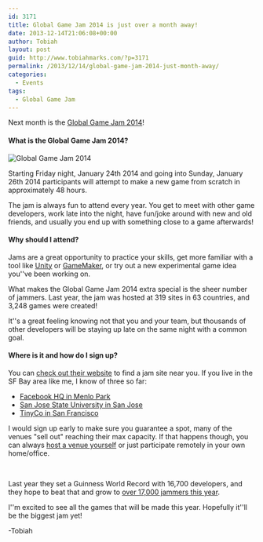 ```yaml
---
id: 3171
title: Global Game Jam 2014 is just over a month away!
date: 2013-12-14T21:06:08+00:00
author: Tobiah
layout: post
guid: http://www.tobiahmarks.com/?p=3171
permalink: /2013/12/14/global-game-jam-2014-just-month-away/
categories:
  - Events
tags:
  - Global Game Jam
---
```

Next month is the <a title="Global Game Jam" href="http://globalgamejam.org/" target="_blank">Global Game Jam 2014</a>!

#### What is the Global Game Jam 2014?

<img class="size-full wp-image-3191 alignright" alt="Global Game Jam 2014" src="/assets/2013/12/GGJ.png?resize=175%2C175" width="175" height="175" srcset="/assets/2013/12/GGJ.png?w=175 175w, /assets/2013/12/GGJ.png?resize=150%2C150 150w" sizes="(max-width: 175px) 100vw, 175px" data-recalc-dims="1" />
  
Starting Friday night, January 24th 2014 and going into Sunday, January 26th 2014 participants will attempt to make a new game from scratch in approximately 48 hours.

The jam is always fun to attend every year. You get to meet with other game developers, work late into the night, have fun/joke around with new and old friends, and usually you end up with something close to a game afterwards!

#### Why should I attend?

Jams are a great opportunity to practice your skills, get more familiar with a tool like <a title="Unity3D" href="http://unity3d.com/" target="_blank">Unity</a> or <a title="GameMaker Studio" href="http://www.yoyogames.com/studio" target="_blank">GameMaker</a>, or try out a new experimental game idea you''ve been working on.

What makes the Global Game Jam 2014 extra special is the sheer number of jammers. Last year, the jam was hosted at 319 sites in 63 countries, and 3,248 games were created!

It''s a great feeling knowing not that you and your team, but thousands of other developers will be staying up late on the same night with a common goal.

#### Where is it and how do I sign up?

You can <a title="Global Game Jam" href="http://globalgamejam.org/" target="_blank">check out their website</a> to find a jam site near you. If you live in the SF Bay area like me, I know of three so far:

  * <a title="Facebook HQ Global Game Jam 2014" href="http://globalgamejam.org/2014/jam-sites/facebook-hq" target="_blank">Facebook HQ in Menlo Park</a>
  * <a title="San Jose State University Global Game Jam 2014" href="http://globalgamejam.org/2014/jam-sites/san-jos%C3%A9-state-university" target="_blank">San Jose State University in San Jose</a>
  * <a title="TinyCo Global Game Jam 2014" href="http://globalgamejam.org/2014/jam-sites/san-francisco" target="_blank">TinyCo in San Francisco</a>

I would sign up early to make sure you guarantee a spot, many of the venues "sell out" reaching their max capacity. If that happens though, you can always <a title="Host a venue for Global Game Jam 2014" href="http://globalgamejam.org/user/start/required_fields" target="_blank">host a venue yourself</a> or just participate remotely in your own home/office.

&nbsp;

Last year they set a Guinness World Record with 16,700 developers, and they hope to beat that and grow to <a title="1700 jammers expected at Global Game Jam 2014" href="http://globalgamejam.org/news/more-17000-jammers-expected-help-set-new-world-record-2014-global-game-jam-registrations-open" target="_blank">over 17,000 jammers this year</a>.

I''m excited to see all the games that will be made this year. Hopefully it''ll be the biggest jam yet!

-Tobiah